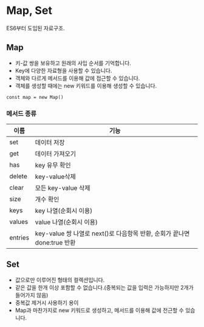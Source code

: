 # Map, Set

ES6부터 도입된 자료구조.

## Map

- 키-값 쌍을 보유하고 원래의 사입 순서를 기억합니다.
- Key에 다양한 자료형을 사용할 수 있습니다.
- 객체와 다르게 메서드를 이용해 값에 접근할 수 있습니다.
- 객체를 생성할 때에는 new 키워드를 이용해 생성할 수 있습니다.

```
const map = new Map()
```

### 메서드 종류

| 이름    | 기능                                                                     |
| ------- | ------------------------------------------------------------------------ |
| set     | 데이터 저장                                                              |
| get     | 데이터 가져오기                                                          |
| has     | key 유무 확인                                                            |
| delete  | key-value삭제                                                            |
| clear   | 모든 key-value 삭제                                                      |
| size    | 개수 확인                                                                |
| keys    | key 나열(순회시 이용)                                                    |
| values  | value 나열(순회시 이용)                                                  |
| entries | key-value 쌍 나열로 next()로 다음항목 반환, 순회가 끝나면 done:true 반환 |

## Set

- 값으로만 이루어진 형태의 컬렉션입니다.
- 같은 값을 한개 이상 포함할 수 없습니다.(중복되는 값을 입력은 가능하지만 2개가 들어가지 않음)
- 중복값 제거시 사용하기 용이
- Map과 마찬가지로 new 키워드로 생성하고, 메서드를 이용해 값에 전근할 수 있습니다.

